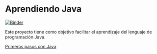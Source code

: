 # Aprendiendo Java

[![Binder](https://mybinder.org/badge_logo.svg)](https://mybinder.org/v2/gh/hibernator11/AprediendoJava/master)

Este proyecto tiene como objetivo facilitar el aprendizaje del lenguaje de programación Java. 

[Primeros pasos con Java](https://nbviewer.jupyter.org/github/hibernator11/AprediendoJava/blob/master/PrimerosPasosConJava.ipynb)